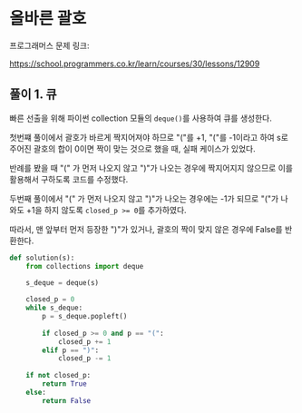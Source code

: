 # 올바른 괄호

프로그래머스 문제 링크:

https://school.programmers.co.kr/learn/courses/30/lessons/12909


## 풀이 1. 큐
빠른 선출을 위해 파이썬 collection 모듈의 ```deque()```를 사용하여 큐를 생성한다.

첫번쨰 풀이에서 괄호가 바르게 짝지어져야 하므로 "("를 +1, "("를 -1이라고 하여 s로 주어진 괄호의 합이 0이면 짝이 맞는 것으로 했을 때, 실패 케이스가 있었다.

반례를 봤을 때 "(" 가 먼저 나오지 않고 ")"가 나오는 경우에 짝지어지지 않으므로 이를 활용해서 구하도록 코드를 수정했다.

두번째 풀이에서 "(" 가 먼저 나오지 않고 ")"가 나오는 경우에는 -1가 되므로 "("가 나와도 +1을 하지 않도록 ```closed_p >= 0```를 추가하였다.

따라서, 맨 앞부터 먼저 등장한 ")"가 있거나, 괄호의 짝이 맞지 않은 경우에 False를 반환한다.


```python
def solution(s):
    from collections import deque

    s_deque = deque(s)
    
    closed_p = 0
    while s_deque:
        p = s_deque.popleft()
        
        if closed_p >= 0 and p == "(":
            closed_p += 1
        elif p == ")":
            closed_p -= 1
            
    if not closed_p:
        return True
    else:
        return False

```
